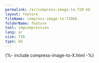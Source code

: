 ```yaml
---
permalink: /ar/compress-image-to-720-kb
layout: feature
fileName: compress-image-to-720kb
folderName: feature
tool: imgcompression
lang: ar
size: 720
type: kb
---
```


{%- include compress-image-to-X.html -%}
